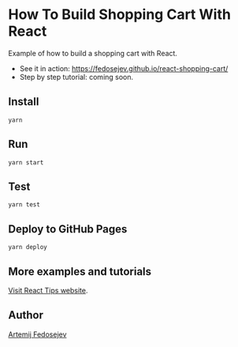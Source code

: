 # How To Build Shopping Cart With React

Example of how to build a shopping cart with React.

- See it in action: https://fedosejev.github.io/react-shopping-cart/
- Step by step tutorial: coming soon.

## Install

`yarn`

## Run

`yarn start`

## Test

`yarn test`

## Deploy to GitHub Pages

`yarn deploy`

## More examples and tutorials

[Visit React Tips website](http://react.tips).

## Author

[Artemij Fedosejev](http://artemij.com)
